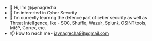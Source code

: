 - 👋 Hi, I’m @jaynagrecha
- 👀 I’m interested in Cyber Security.
- 🌱 I’m currently learning the defence part of cyber security as well as Threat Intelligence, like - SOC, Shuffle, Wazuh, Splunk, OSINT tools, MISP, Cortex, etc.
- 📫 How to reach me - jaynagrecha98@gmail.com

<!---
jaynagrecha/jaynagrecha is a ✨ special ✨ repository because its `README.md` (this file) appears on your GitHub profile.
You can click the Preview link to take a look at your changes.
--->

